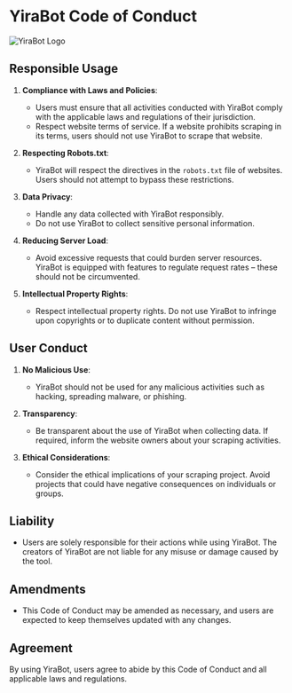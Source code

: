 # YiraBot Code of Conduct
![YiraBot Logo](https://github.com/OwenOrcan/YiraBot-Crawler/assets/144565916/a62073bb-2cf0-40d5-9383-95eba7b06423)


## Responsible Usage

1. **Compliance with Laws and Policies**:
   - Users must ensure that all activities conducted with YiraBot comply with the applicable laws and regulations of their jurisdiction.
   - Respect website terms of service. If a website prohibits scraping in its terms, users should not use YiraBot to scrape that website.

2. **Respecting Robots.txt**:
   - YiraBot will respect the directives in the `robots.txt` file of websites. Users should not attempt to bypass these restrictions.

3. **Data Privacy**:
   - Handle any data collected with YiraBot responsibly.
   - Do not use YiraBot to collect sensitive personal information.

4. **Reducing Server Load**:
   - Avoid excessive requests that could burden server resources. YiraBot is equipped with features to regulate request rates – these should not be circumvented.

5. **Intellectual Property Rights**:
   - Respect intellectual property rights. Do not use YiraBot to infringe upon copyrights or to duplicate content without permission.

## User Conduct

1. **No Malicious Use**:
   - YiraBot should not be used for any malicious activities such as hacking, spreading malware, or phishing.

2. **Transparency**:
   - Be transparent about the use of YiraBot when collecting data. If required, inform the website owners about your scraping activities.

3. **Ethical Considerations**:
   - Consider the ethical implications of your scraping project. Avoid projects that could have negative consequences on individuals or groups.

## Liability

- Users are solely responsible for their actions while using YiraBot. The creators of YiraBot are not liable for any misuse or damage caused by the tool.

## Amendments

- This Code of Conduct may be amended as necessary, and users are expected to keep themselves updated with any changes.

## Agreement

By using YiraBot, users agree to abide by this Code of Conduct and all applicable laws and regulations.

